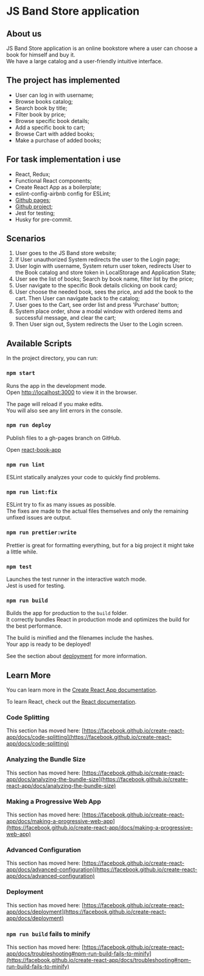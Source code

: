 # JS Band Store application

## About us

JS Band Store application is an online bookstore where a user can choose a book for himself and buy it.\
We have a large catalog and a user-friendly intuitive interface.

## The project has implemented

* User can log in with username;
* Browse books catalog;
* Search book by title;
* Filter book by price;
* Browse specific book details;
* Add a specific book to cart;
* Browse Cart with added books;
* Make a purchase of added books;

## For task implementation i use

* React, Redux;
* Functional React components;
* Create React App as a boilerplate;
* eslint-config-airbnb config for ESLint;
* [Github pages](https://evgenii-del.github.io/react-book-shop);
* [Github project](https://github.com/evgenii-del/react-book-shop/projects/1);
* Jest for testing;
* Husky for pre-commit.

## Scenarios

1. User goes to the JS Band store website;
2. If User unauthorized System redirects the user to the Login page;
3. User login with username, System return user token, redirects User to the Book catalog and store token in
   LocalStorage and Application State;
4. User see the list of books; Search by book name, filter list by the price;
5. User navigate to the specific Book details clicking on book card;
6. User choose the needed book, sees the price, and add the book to the cart. Then User can navigate back to the
   catalog;
7. User goes to the Cart, see order list and press 'Purchase' button;
8. System place order, show a modal window with ordered items and successful message, and clear the cart;
9. Then User sign out, System redirects the User to the Login screen.

## Available Scripts

In the project directory, you can run:

### `npm start`

Runs the app in the development mode.\
Open [http://localhost:3000](http://localhost:3000) to view it in the browser.

The page will reload if you make edits.\
You will also see any lint errors in the console.

### `npm run deploy`

Publish files to a gh-pages branch on GitHub.

Open [react-book-app](https://evgenii-del.github.io/react-book-shop)

### `npm run lint`

ESLint statically analyzes your code to quickly find problems.

### `npm run lint:fix`

ESLint try to fix as many issues as possible.\
The fixes are made to the actual files themselves and only the remaining unfixed issues are output.

### `npm run prettier:write`

Prettier is great for formatting everything, but for a big project it might take a little while.

### `npm test`

Launches the test runner in the interactive watch mode.\
Jest is used for testing.

### `npm run build`

Builds the app for production to the `build` folder.\
It correctly bundles React in production mode and optimizes the build for the best performance.

The build is minified and the filenames include the hashes.\
Your app is ready to be deployed!

See the section about [deployment](https://facebook.github.io/create-react-app/docs/deployment) for more information.

## Learn More

You can learn more in
the [Create React App documentation](https://facebook.github.io/create-react-app/docs/getting-started).

To learn React, check out the [React documentation](https://reactjs.org/).

### Code Splitting

This section has moved
here: [https://facebook.github.io/create-react-app/docs/code-splitting](https://facebook.github.io/create-react-app/docs/code-splitting)

### Analyzing the Bundle Size

This section has moved
here: [https://facebook.github.io/create-react-app/docs/analyzing-the-bundle-size](https://facebook.github.io/create-react-app/docs/analyzing-the-bundle-size)

### Making a Progressive Web App

This section has moved
here: [https://facebook.github.io/create-react-app/docs/making-a-progressive-web-app](https://facebook.github.io/create-react-app/docs/making-a-progressive-web-app)

### Advanced Configuration

This section has moved
here: [https://facebook.github.io/create-react-app/docs/advanced-configuration](https://facebook.github.io/create-react-app/docs/advanced-configuration)

### Deployment

This section has moved
here: [https://facebook.github.io/create-react-app/docs/deployment](https://facebook.github.io/create-react-app/docs/deployment)

### `npm run build` fails to minify

This section has moved
here: [https://facebook.github.io/create-react-app/docs/troubleshooting#npm-run-build-fails-to-minify](https://facebook.github.io/create-react-app/docs/troubleshooting#npm-run-build-fails-to-minify)
